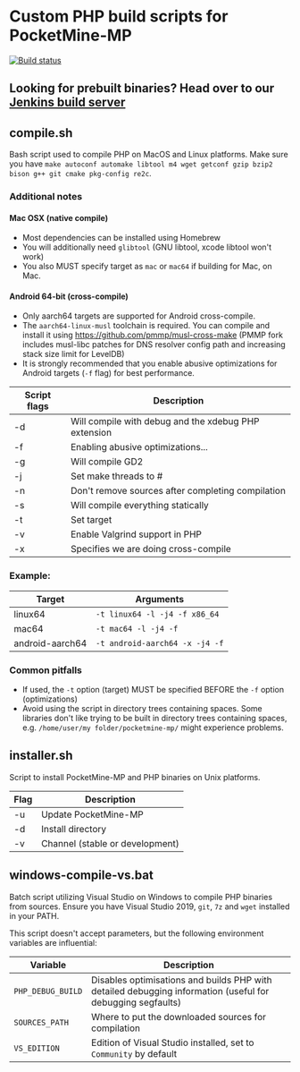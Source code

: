 # Custom PHP build scripts for PocketMine-MP
[![Build status](https://github.com/pmmp/php-build-scripts/actions/workflows/main.yml/badge.svg)](https://github.com/pmmp/php-build-scripts/actions/workflows/main.yml)

## Looking for prebuilt binaries? Head over to our [Jenkins build server](https://jenkins.pmmp.io/job/PHP-8.0-Aggregate)

## compile.sh

Bash script used to compile PHP on MacOS and Linux platforms. Make sure you have ``make autoconf automake libtool m4 wget getconf gzip bzip2 bison g++ git cmake pkg-config re2c``.

### Additional notes
#### Mac OSX (native compile)
- Most dependencies can be installed using Homebrew
- You will additionally need `glibtool` (GNU libtool, xcode libtool won't work)
- You also MUST specify target as `mac` or `mac64` if building for Mac, on Mac.

#### Android 64-bit (cross-compile)
- Only aarch64 targets are supported for Android cross-compile.
- The `aarch64-linux-musl` toolchain is required. You can compile and install it using https://github.com/pmmp/musl-cross-make (PMMP fork includes musl-libc patches for DNS resolver config path and increasing stack size limit for LevelDB)
- It is strongly recommended that you enable abusive optimizations for Android targets (`-f` flag) for best performance.

| Script flags | Description                                                                           |
| ------------ | ------------------------------------------------------------------------------------- |
| -d           | Will compile with debug and the xdebug PHP extension                                  |
| -f           | Enabling abusive optimizations...                                                     |
| -g           | Will compile GD2                                                                      |
| -j           | Set make threads to #                                                                 |
| -n           | Don't remove sources after completing compilation                                     |
| -s           | Will compile everything statically                                                    |
| -t           | Set target                                                                            |
| -v           | Enable Valgrind support in PHP                                                        |
| -x           | Specifies we are doing cross-compile                                                  |

### Example:

| Target          | Arguments                        |
| --------------- | -------------------------------- |
| linux64         | ``-t linux64 -l -j4 -f x86_64``  |
| mac64           | ``-t mac64 -l -j4 -f``           |
| android-aarch64 | ``-t android-aarch64 -x -j4 -f`` |

### Common pitfalls
- If used, the `-t` option (target) MUST be specified BEFORE the `-f` option (optimizations)
- Avoid using the script in directory trees containing spaces. Some libraries don't like trying to be built in directory trees containing spaces, e.g. `/home/user/my folder/pocketmine-mp/` might experience problems.

## installer.sh

Script to install PocketMine-MP and PHP binaries on Unix platforms.

| Flag   | Description                         |
| ------ | ----------------------------------- |
| -u     | Update PocketMine-MP                |
| -d     | Install directory                   |
| -v     | Channel (stable or development)     |


## windows-compile-vs.bat

Batch script utilizing Visual Studio on Windows to compile PHP binaries from sources.
Ensure you have Visual Studio 2019, `git`, `7z` and `wget` installed in your PATH.

This script doesn't accept parameters, but the following environment variables are influential:

| Variable | Description |
| -------- | ----------- |
| `PHP_DEBUG_BUILD` | Disables optimisations and builds PHP with detailed debugging information (useful for debugging segfaults)
| `SOURCES_PATH` | Where to put the downloaded sources for compilation |
| `VS_EDITION` | Edition of Visual Studio installed, set to `Community` by default |
